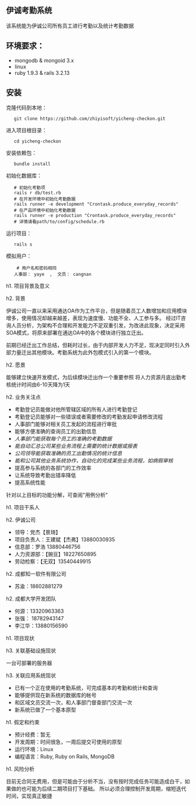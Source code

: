 ## 伊诚考勤系统
  该系统能为伊诚公司所有员工进行考勤以及统计考勤数据

## 环境要求：

* mongodb & mongoid 3.x
* linux 
* ruby 1.9.3 & rails 3.2.13

## 安装
克隆代码到本地：

       git clone https://github.com/zhiyisoft/yicheng-checkon.git
进入项目根目录：

       cd yicheng-checkon
       
安装依赖包：

       bundle install
       
初始化数据库：

       # 初始化考勤项
       rails r db/test.rb
       # 在开发环境中初始化考勤数据
       rails runner -e development "Crontask.produce_everyday_records"
       # 在产品环境中初始化考勤数据
       rails runner -e production "Crontask.produce_everyday_records"
       # 详情请看path/to/config/schedule.rb
运行项目：

       rails s
模拟用户：

        # 用户名和密码相同
       人事部： yaye  ,  文员： cangnan
       
h1. 项目背景及意义

h2. 背景

伊诚公司一直以来采用通达OA作为工作平台，但是随着员工人数增加和应用模块增多，使用情况却越来越差，表现为速度慢、功能不全、人工参与多。
经过IT咨询人员分析，为架构不合理和开发能力不足双重引发，为改进此现象，决定采用SOA模式，将原来部署在通达OA中的各个模块进行独立迁出。

前期已经迁出工作总结，但耗时过长，由于内部开发人力不足，现决定同时引入外部力量迁出其他模块。考勤系统为此外包模式引入的第一个模块。

h2. 愿景

能够建立快速开发模式，为后续模块迁出作一个重要参照
将人力资源月底出勤考核统计时间由6-10天降为1天

h2. 业务关注点

* 考勤登记员能做对他所管辖区域的所有人进行考勤登记
* 考勤登记员能够对一些错误或者需要修改的考勤发起申请修改流程
* 人事部门能够对相关员工发起的流程进行审批
* 能够方便准确的查询员工的出勤信息 
* *人事部门能获取每个员工的准确的考勤数据*
* *能自动汇总公司某些业务流程上需要的统计数据或报表*
* *公司领导能获取准确的员工出勤情况的统计信息*
* *能和公司其他业务系统协作，自动化的完成某些业务流程，如病假审核*
* 提高参与系统的各部门的工作效率
* 让系统导致考勤出错率降低
* 提高系统性能

针对以上目标的功能分解，可查阅"用例分析"

h1. 项目干系人

h2. 伊诚公司 

* 领导：党杰【景琦】
* 项目负责人：王建斌【杰弗】13880030935
* 信息部：罗浩 13880446756
* 人力资源部：【豌豆】18227650895
* 劳动检察：【无双】13540449915

h2. 成都知一软件有限公司  
  
* 苏渝：18602881279

h2. 成都大学开发团队

* 何源：13320963363
* 张强： 18782943147
* 李江华：13880156590  

h1. 项目现状

h3. 关联基础设施现状

一台可部署的服务器

h3. 关联应用系统现状

* 已有一个正在使用的考勤系统，可完成基本的考勤和统计和查询
* 能够提供现在新系统的数据库的帐号
* 和区域文员交流一次，和人事部门督查部门交流一次
* 新系统已做了一个基本原型

h1. 假定和约束

* 预计经费：暂无
* 开发周期：时间很急，一周后提交可使用的原型
* 运行环境：Linux
* 编程语言：Ruby, Ruby on Rails, MongoDB

h1. 风险分析

目前无合同无费用，但是可能由于分析不当，没有按时完成任务可能造成白干，如果做的也可能为后续二期项目打下基础。
所以必须合理控制开发周期，缩短迭代时间，实现真正敏捷

